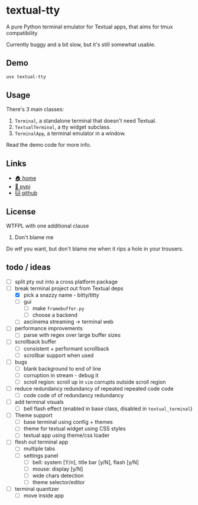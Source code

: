 # textual-tty

A pure Python terminal emulator for Textual apps, that aims for tmux
compatibility

Currently buggy and a bit slow, but it's still somewhat usable.

## Demo

```bash
uvx textual-tty
```

## Usage

There's 3 main classes:

1. `Terminal`, a standalone terminal that doesn't need Textual.
2. `TextualTerminal`, a tty widget subclass.
3. `TerminalApp`, a terminal emulator in a window.

Read the demo code for more info.

## Links

* [🏠 home](https://bitplane.net/dev/python/textual-tty)
* [🐍 pypi](https://pypi.org/project/textual-tty)
* [🐱 github](https://github.com/bitplane/textual-tty)

## License

WTFPL with one additional clause

1. Don't blame me

Do wtf you want, but don't blame me when it rips a hole in your trousers.

## todo / ideas

- [ ] split pty out into a cross platform package
- [ ] break terminal project out from Textual deps
  - [x] pick a snazzy name - bitty/titty
  - [ ] gui
    - [ ] make `framebuffer.py`
    - [ ] choose a backend
  - [ ] asciinema streaming -> terminal web
- [ ] performance improvements
  - [ ] parse with regex over large buffer sizes
- [ ] scrollback buffer
  - [ ] consistent + performant scrollback
  - [ ] scrollbar support when used
- [ ] bugs
  - [ ] blank background to end of line
  - [ ] corruption in stream - debug it
  - [ ] scroll region: scroll up in `vim` corrupts outside scroll region
- [ ] reduce redundancy redundancy of repeated repeated code code
  - [ ] code code of of redundancy redundancy
- [ ] add terminal visuals
  - [ ] bell flash effect (enabled in base class, disabled in `textual_terminal`)
- [ ] Theme support
  - [ ] base terminal using config + themes
  - [ ] theme for textual widget using CSS styles
  - [ ] textual app using theme/css loader
- [ ] flesh out terminal app
  - [ ] multiple tabs
  - [ ] settings panel
    - [ ] bell: system [Y/n], title bar [y/N], flash [y/N]
    - [ ] mouse: display [y/N]
    - [ ] wide chars detection
    - [ ] theme selector/editor
- [ ] terminal quantizer
  - [ ] move inside app
